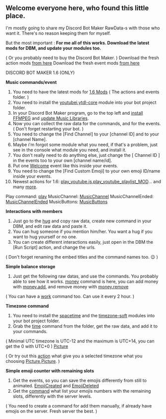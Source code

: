 ## Welcome everyone here, who found this little place. ##

I'm mostly going to share my Discord Bot Maker RawData-s with those who want it. There's no reason keeping them for myself.

But the most important : **For me all of this works. Download the latest mods for DBM, and update your modules too.**

( Or you probably need to buy the Discord Bot Maker. )
Download the fresh action mods [from here](https://dbm-network.github.io/download-git/#/home?url=https:%2F%2Fgithub.com%2Fdbm-network%2Fmods%2Ftree%2Fmaster%2Factions)
Download the fresh event mods [from here](https://dbm-network.github.io/download-git/#/home?url=https:%2F%2Fgithub.com%2Fdbm-network%2Fmods%2Ftree%2Fmaster%2Fevents)

DISCORD BOT MAKER 1.6 (ONLY)



**Music commands/event**

1. You need to have the latest mods for [1.6 Mods](https://github.com/dbm-network/mods/tree/old_version_v1.6) ( The actions and events folder. )
2. You need to install the [youtubei](https://www.npmjs.com/package/youtubei),[ytdl-core](https://www.npmjs.com/package/ytdl-core) module into your bot project folder.
3. In your Discord Bot Maker program, go to the top left and [install FFMPEG](https://i.ibb.co/rFNLxS3/install-FFMPEG.png) and [update Music Libraries](https://i.ibb.co/f2mKX2Y/update-musiclibraries.png).
4. Now you can collect the raw data for the commands, and for the events. ( Don't forget restarting your bot. )
5. You need to change the [Find Channel] to your [channel ID] and to your [channel Name].
6. Maybe i'm forgot some module what you need, if that's a problem, just see in the console what module you need, and install it.
7. You don't really need to do anything else, just change the [ Channel ID ] in the events too to your own [channel name/id].
8. Put one [Welcome](https://i.ibb.co/T8p92pK/image.png) event like this inside your events.
9. You need to change the [Find Custom Emoji] to your own emoji ID/name inside your events.
10. Newest actions for 1.6: [play_youtube.js](https://github.com/dbm-network/mods/blob/old_version_v1.6/actions/play_youtube.js),[play_youtube_playlist_MOD](https://github.com/dbm-network/mods/blob/old_version_v1.6/actions/play_youtube_playlist_MOD.js)... and many [more](https://github.com/dbm-network/mods/tree/old_version_v1.6/actions).

Play command: [play](https://github.com/ForestTea/foresttea/blob/main/Commands/play)
MusicChannel: [MusicChannel](https://github.com/ForestTea/foresttea/blob/main/Events/MusicChannel.js)
MusicChannelEnded: [MusicChannelEnded](https://github.com/ForestTea/foresttea/blob/main/Events/MusicChannelEnded.js)
MusicButtons: [MusicButtons](https://github.com/ForestTea/foresttea/blob/main/Events/MusicButtons.js)

**Interactions with members**
1. Just go to the [hug](https://github.com/ForestTea/foresttea/blob/main/Commands/hug) and copy raw data, create new command in your DBM, and edit raw data and paste it.
2. You can hug someone if you mention him/her. You want a hug if you want to hug yourself or no one.
3. You can create different interactions easily, just open in the DBM the [Run Script] action, and change the urls.

( Don't forget renaming the embed titles and the command names too. 😉 )


**Simple balance storage**
1. Just get the following raw datas, and use the commands. You probably able to see how it works.
[money](https://github.com/ForestTea/foresttea/blob/main/Commands/money) command is here, you can add money with [money.add](https://github.com/ForestTea/foresttea/blob/main/Commands/money.add), and remove money with [money.remove](https://github.com/ForestTea/foresttea/blob/main/Commands/money.remove)

( You can have a [work](https://github.com/ForestTea/foresttea/blob/main/Commands/work) command too. Can use it every 2 hour. )


**Timezone command**
1. You need to install the [spacetime](https://www.npmjs.com/package/spacetime) and the [timezone-soft](https://www.npmjs.com/package/timezone-soft) modules into your bot project folder.
2. Grab the [time](https://github.com/ForestTea/foresttea/blob/main/Commands/time) command from the folder, get the raw data, and add it to your commands.

( Minimal UTC timezone is UTC-12 and the maximum is UTC+14, you can get the 0 with UTC+0 ) [Picture](https://i.ibb.co/swQdK6K/image.png)

( Or try out this [action](https://github.com/ForestTea/foresttea/blob/main/actions/current_utc_time_MOD.js) what give you a selected timezone what you choosing [Picture](https://i.ibb.co/5swYQv1/image.png),[Picture](https://i.ibb.co/f9HqQgd/image.png). )


**Simple emoji counter with remaining slots**
1. Get the events, so you can save the emojis differently from still to animated. [EmojiCreated](https://github.com/ForestTea/foresttea/blob/main/Events/EmojiCreated) and [EmojiDeleted](https://github.com/ForestTea/foresttea/blob/main/Events/EmojiDeleted)
2. Get the [command](https://github.com/ForestTea/foresttea/blob/main/Commands/emojis) what list your emojis numbers with the remaining slots, differently with the server levels.

( You need to create a command for add them manually, if already have emojis on the server. Fresh server the best. )
